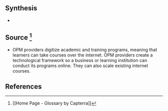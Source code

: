 ## Synthesis
- 
## Source [^1]
- OPM providers digitize academic and training programs, meaning that learners can take courses over the internet. OPM providers create a technological framework so a business or learning institution can conduct its programs online. They can also scale existing internet courses.
## References

[^1]: [[Home Page - Glossary by Capterra]]